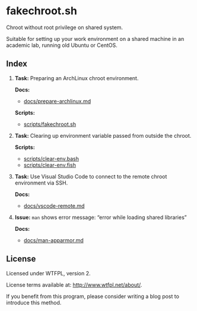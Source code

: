 # fakechroot.sh

Chroot without root privilege on shared system.

Suitable for setting up your work environment on a shared machine in an academic lab, running old Ubuntu or CentOS.

## Index

1. **Task:** Preparing an ArchLinux chroot environment.

   **Docs:**
   * [docs/prepare-archlinux.md](docs/prepare-archlinux.md)

   **Scripts:**
   * [scripts/fakechroot.sh](scripts/fakechroot.sh)

2. **Task:** Clearing up environment variable passed from outside the chroot.

   **Scripts:**
   * [scripts/clear-env.bash](scripts/clear-env.bash)
   * [scripts/clear-env.fish](scripts/clear-env.fish)

3. **Task:** Use Visual Studio Code to connect to the remote chroot environment via SSH.

   **Docs:**
   * [docs/vscode-remote.md](docs/vscode-remote.md)

4. **Issue:** `man` shows error message: “error while loading shared libraries”

   **Docs:**
   * [docs/man-apparmor.md](docs/man-apparmor.md)

## License

Licensed under WTFPL, version 2.

License terms available at: <http://www.wtfpl.net/about/>.

If you benefit from this program, please consider writing a blog post to introduce this method.

